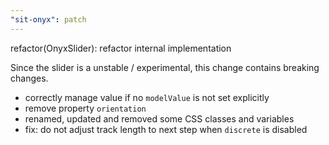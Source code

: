 ```yaml
---
"sit-onyx": patch
---
```


refactor(OnyxSlider): refactor internal implementation

Since the slider is a unstable / experimental, this change contains breaking changes.

- correctly manage value if no `modelValue` is not set explicitly
- remove property `orientation`
- renamed, updated and removed some CSS classes and variables
- fix: do not adjust track length to next step when `discrete` is disabled
